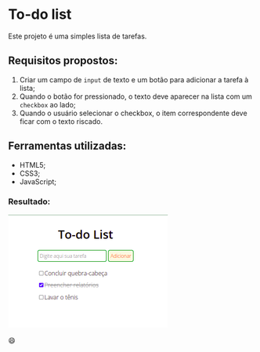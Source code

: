 # To-do list

Este projeto é uma simples lista de tarefas.

## Requisitos propostos:

1. Criar um campo de `input` de texto e um botão para adicionar a tarefa à lista;
2. Quando o botão for pressionado, o texto deve aparecer na lista com um `checkbox` ao lado;
3. Quando o usuário selecionar o checkbox, o item correspondente deve ficar com o texto riscado.

## Ferramentas utilizadas:

- HTML5;
- CSS3;
- JavaScript;

### Resultado:

![Exemplo de to-do list](assets/captura_de_tela.png)

:smile:
